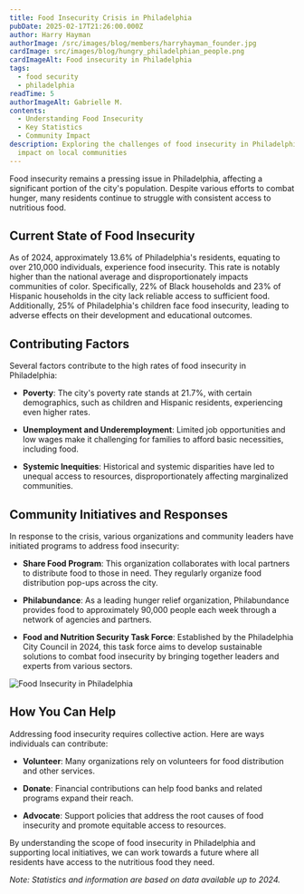 ```yaml
---
title: Food Insecurity Crisis in Philadelphia
pubDate: 2025-02-17T21:26:00.000Z
author: Harry Hayman
authorImage: /src/images/blog/members/harryhayman_founder.jpg
cardImage: src/images/blog/hungry_philadelphian_people.png
cardImageAlt: Food insecurity in Philadelphia
tags:
  - food security
  - philadelphia
readTime: 5
authorImageAlt: Gabrielle M.
contents:
  - Understanding Food Insecurity
  - Key Statistics
  - Community Impact
description: Exploring the challenges of food insecurity in Philadelphia and its
  impact on local communities
---
```





Food insecurity remains a pressing issue in Philadelphia, affecting a significant portion of the city's population. Despite various efforts to combat hunger, many residents continue to struggle with consistent access to nutritious food.

## Current State of Food Insecurity

As of 2024, approximately 13.6% of Philadelphia's residents, equating to over 210,000 individuals, experience food insecurity. This rate is notably higher than the national average and disproportionately impacts communities of color. Specifically, 22% of Black households and 23% of Hispanic households in the city lack reliable access to sufficient food. Additionally, 25% of Philadelphia's children face food insecurity, leading to adverse effects on their development and educational outcomes.

## Contributing Factors

Several factors contribute to the high rates of food insecurity in Philadelphia:

- **Poverty**: The city's poverty rate stands at 21.7%, with certain demographics, such as children and Hispanic residents, experiencing even higher rates.

- **Unemployment and Underemployment**: Limited job opportunities and low wages make it challenging for families to afford basic necessities, including food.

- **Systemic Inequities**: Historical and systemic disparities have led to unequal access to resources, disproportionately affecting marginalized communities.

## Community Initiatives and Responses

<!-- ![Community Food Distribution](https://thephiladelphiacitizen.org/wp-content/uploads/2020/04/food-distribution-philadelphia.jpg) -->

In response to the crisis, various organizations and community leaders have initiated programs to address food insecurity:

- **Share Food Program**: This organization collaborates with local partners to distribute food to those in need. They regularly organize food distribution pop-ups across the city. 

- **Philabundance**: As a leading hunger relief organization, Philabundance provides food to approximately 90,000 people each week through a network of agencies and partners. 

- **Food and Nutrition Security Task Force**: Established by the Philadelphia City Council in 2024, this task force aims to develop sustainable solutions to combat food insecurity by bringing together leaders and experts from various sectors. 

![Food Insecurity in Philadelphia](https://www.worldhunger.org/wp-content/uploads/2017/12/Philadelphia-Food-Insecurity-graphic-One-Step-Away.jpg)

## How You Can Help

Addressing food insecurity requires collective action. Here are ways individuals can contribute:

- **Volunteer**: Many organizations rely on volunteers for food distribution and other services.

- **Donate**: Financial contributions can help food banks and related programs expand their reach.

- **Advocate**: Support policies that address the root causes of food insecurity and promote equitable access to resources.

By understanding the scope of food insecurity in Philadelphia and supporting local initiatives, we can work towards a future where all residents have access to the nutritious food they need.

*Note: Statistics and information are based on data available up to 2024.*
